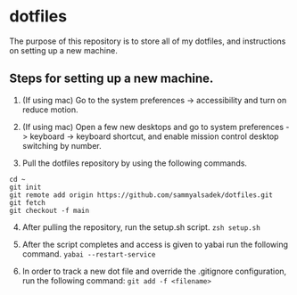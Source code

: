 # dotfiles
The purpose of this repository is to store all of my dotfiles, and instructions on setting up a new machine.

## Steps for setting up a new machine. 

1. (If using mac) Go to the system preferences -> accessibility and turn on reduce motion.

2. (If using mac) Open a few new desktops and go to system preferences -> keyboard -> keyboard shortcut, and enable mission control desktop switching by number.

3. Pull the dotfiles repository by using the following commands.
```
cd ~
git init
git remote add origin https://github.com/sammyalsadek/dotfiles.git
git fetch
git checkout -f main
```

4. After pulling the repository, run the setup.sh script.
`zsh setup.sh`

5. After the script completes and access is given to yabai run the following command.
`yabai --restart-service`

6. In order to track a new dot file and override the .gitignore configuration, run the following command:
`git add -f <filename>`
